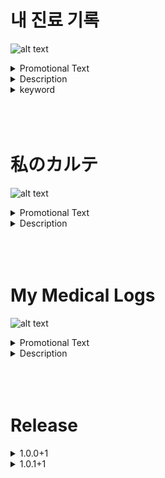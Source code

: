 # 내 진료 기록

![alt text](grapic_image_figma_en.jpg)

<details><summary>Promotional Text<strong></strong></summary>
하루하루의 건강을 꼼꼼히 기록하고, 월간 건강 그래프를 통해 나만의 건강 상태를 한눈에 파악하세요. 약 복용 알림 기능과 병원 진료 기록을 지원해 건강 관리가 쉬워집니다. 5가지 다양한 배경, 아이콘, 테마 색상을 자유롭게 설정할 수 있으며, 다크/라이트 모드로 나만의 맞춤형 환경을 제공받을 수 있습니다. 건강 관리가 더 똑똑하고 편리해집니다!
</details>

<details><summary>Description<strong></strong></summary>
# 0. 초기 셋팅

## 취향에 맞게 앱을 설정할 수 있습니다.

- 배경
- 아이콘
- 앱 색상

## 약 복용 알림 기능을 설정할 수 있습니다.

# 1. 건강 기록

## 아래의 정보를 입력하여 하루하루의 건강을 기록할 수 있습니다.

- 오늘 하루의 감정
- 약을 복용 했는지 안했는지 (초기 설정에서 등록한 요일에 한해)
- 하루의 통증 강도
- 체중
- 체온 (아침, 점심, 저녁)
- 맥박 (아침, 점심, 저녁)
- 혈압 (아침, 점심, 저녁)
- 변 상태 (아침, 점심, 저녁)
- 하루의 메모
- 하루의 사진

# 진료 기록

## 병원 진료에 대한 기록을 기록할 수 있으며, 알람을 설정할 수 있습니다.

- 방문 일자
- 방문 시간
- 알람 등록 (하루 전, 6시간 전, 1시간 전, 선택)
- 병원 이름
- 진료과
- 진단 이름
- 진단 결과
- 처방 받은 약
- 진단서 혹은 처방전 사진

# 건강 그래프

기록한 하루하루의 건강 데이터를 기반으로 한 달간의 건강 상태를 그래프로 확인할 수 있습니다.

- 감정 상태
- 체온
- 체중
- 맥박
- 혈압

# 설정

취향에 맞는 설정과 시스템 설정을 할 수 있습니다.

- 감정 아이콘
- 배경
- 앱 테마 색상
- 테마 (라이트, 다크)
- 언어 선택
- 알림 설정

</details>

<details><summary>keyword<strong></strong></summary>
감정,약,복용,통증,체중,몸무게,체온,맥박,혈압,변,대변,똥,메모,사진,기록,병원,방문,진료,알림,알람,진료과,진단,처방,진단서,처방전,그래프,분석,다크모드,일본어,영어
</details>
<br/>
<br/>
<br/>

# 私のカルテ

![alt text](grapic_image_figma_ja.jpg)

<details><summary>Promotional Text<strong></strong></summary>
毎日の健康記録をしっかり管理し、月ごとの健康グラフで自分の健康状態を簡単に把握できます。薬の服用リマインダー機能と病院の診療記録で、健康管理がさらに便利になります。5 つの背景、アイコン、テーマカラーを自由にカスタマイズでき、ダーク/ライトモードで自分だけの使いやすい環境を提供します。健康管理がもっとスマートに、もっと便利に！
</details>

<details><summary>Description<strong></strong></summary>
# 0。 初期設定

## お好みに合わせてアプリを設定できます。

- 背景
- アイコン
- アプリテーマカラー

## 薬の服用通知機能を設定できます。

# 1.健康記録

## 以下の情報を入力して、日々の健康を記録することができます。

- 1 日の感情
- 薬を服用したかどうか（最初の設定で登録した曜日に限って）
- 1 日の痛みの強さ
- 体重
- 体温（朝、昼、夕）
- 脈拍（朝、昼、夕）
- 血圧（朝、昼、夕）
- 便の状態（朝、昼、夕）
- 1 日のメモ
- 1 日のメモの写真

# 診療記録

## 病院診療に関する記録を記録することができ、アラームを設定することができます。

- 来院日付
- 来院時間
- アラーム登録（1 日前、6 時間前、1 時間前、選択）
- 病院名
- 診療か
- 診断名
- 診断結果
- 処方薬
- 診断書もしくは処方箋

# 健康グラフ

記録した毎日の健康データに基づいて、1 か月間の健康状態をグラフで確認できます。

- 感情状態
- 体温
- 体重
- 脈拍
- 血圧

# 設定

お好みに合う設定やシステム設定の変更ができます。

- 感情アイコン
- 背景
- アプリテーマカラー
- テーマ（ダック、ライト）
- 言語選択
- アラーム設定

</details>

<br/>
<br/>
<br/>

# My Medical Logs

![alt text](agrapic_image_figma_ko.jpg)

<details><summary>Promotional Text<strong></strong></summary>
Track your health daily, view monthly health graphs, set medication reminders, and record hospital visits! Customize with 5 backgrounds, icons, theme colors, and enjoy dark/light mode support.
</details>

<details><summary>Description<strong></strong></summary>

Track your health daily and easily view your health status through monthly health graphs. Medication reminders and hospital visit records make managing your health even more convenient. Customize with 5 different backgrounds, icons, and theme colors, and enjoy a personalized experience with dark/light mode. Health management becomes smarter and more convenient than ever!

# 0. initial configuration

## You can set the app according to your preference.

- background
- icon
- App theme color

## You can set the notification function for taking medicine.

# 1. Health records

## You can record your daily health by entering the information below.

- a day's Emotion
- whether or not a medicine has been taken (only on the day of the week registered in the Initial setting)
- intensity of pain in the day
- body weight
- Body temperature (morning, noon, evening)
- Pulse (morning, noon, evening)
- Blood pressure (morning, noon, evening)
- Condition of stool (morning, noon, evening)
- a day's note
- day's photos

# medical record

## You can record hospital treatment records and set alarms.

- date of visit to a hospital
- visiting time
- Alarm registration (1 day ago, 6 hours ago, 1 hour ago, select)
- Hospital Name
- The medical department
- Diagnostic Name
- The result of diagnosis
- Prescribed medicine
- Medical certificates or prescriptions

# health graph

Based on the daily health data recorded, you can view the health status of the month in a graph.

- emotional state
- Body temperature
- body weight
- Pulse
- Blood pressure

# Settings

You can change settings that suit your taste and system settings

- Emotional icon
- Background
- App theme color
- Theme (Dark, Light)
- language
- Alarm Settings

# keyword

emotion,medicine,medication,pain,body weight,temperature,pulse,blood pressure,stool,poop,memo,photo,record,log, hospital,medical care,treatment,notification,alarm,medical department,diagnosis,prescription,certificate,graph,analysis, dark mode,Japanese,Korean

emotion,Medical,pain,weight,pulse,blood pressure,stool,memo,record,hospital,care,notification,graph

</details>

<br/>
<br/>
<br/>

# Release

<details><summary>1.0.0+1</summary>

<ko-KR>
내 진료 기록  첫 릴리즈
</ko-KR>
<en-US>
First Release Of My Medical Logs 
</en-US>
<ja-JP>
私のカルテの1番目のリリーズ
</ja-JP>
</details>

<details><summary>1.0.1+1</summary>

<ko-KR>
[추가]
1. 약 복용 일 - "매일" 버튼 추가
2. 기분 아이콘 - "아주 좋음←→아주 나쁨" 의 문구 표시

[변경/수정]

1. 건강 기록 달력과 진료 기록 달력 높이 동일하게 수정
2. 진료 기록에 사진 저장 안되는 버그 수정
3. 건강 그래프 - 그래프 클릭 시 수치 보이게 변경
4. 그 외 버그 수정
5. UI/UX 변경

</ko-KR>
<en-US>
[Add]
1. Date of taking medicine - Add "every day" button
2. Emotional icon - Added characters "Very good ←→ Very bad"

[Changes and modifications]

1. Same height correction of health record and medical record calendar
2. Fixing a bug where photos are not stored in medical records
3. Change the number to be visible when clicking the health graph
4. Other errors fixes
5. UI/UX Changes
   </en-US>
   <ja-JP>
   [追加]
6. 薬の服用日ー”毎日”ボタン追加
7. 感情アイコンー”とても良い ←→ とても悪い”　の文字追加

[変更・修正]

1. 健康記録と診療記録カレンダーの高さを同一に修正
2. 診療記録に写真が保存されない不具合修正
3. 健康グラフーグラフクリック時、数値が見えるように変更
4. その他不具合修正
5. UI/UX 変更
</ja-JP>
</details>
